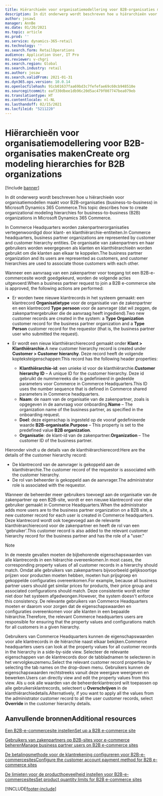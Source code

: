 ```yaml
---
title: Hiërarchieën voor organisatiemodellering voor B2B-organisaties maken
description: In dit onderwerp wordt beschreven hoe u hiërarchieën voor organisatiemodellen maakt voor B2B-organisaties (business-to-business).
author: josaw1
manager: AnnBe
ms.date: 01/20/2021
ms.topic: article
ms.prod: ''
ms.service: dynamics-365-retail
ms.technology: ''
ms.search.form: RetailOperations
audience: Application User, IT Pro
ms.reviewer: v-chgri
ms.search.region: Global
ms.search.industry: retail
ms.author: josaw
ms.search.validFrom: 2021-01-31
ms.dyn365.ops.version: 10.0.14
ms.openlocfilehash: 91cb01637faa69bd3c7fefefae69c60cb948510e
ms.sourcegitcommit: eaf330dbee1db96c20d5ac479f007747bea079eb
ms.translationtype: HT
ms.contentlocale: nl-NL
ms.lasthandoff: 02/15/2021
ms.locfileid: "5211220"
---
```

# <a name="create-org-modeling-hierarchies-for-b2b-organizations"></a><span data-ttu-id="d7d1b-103">Hiërarchieën voor organisatiemodellering voor B2B-organisaties maken</span><span class="sxs-lookup"><span data-stu-id="d7d1b-103">Create org modeling hierarchies for B2B organizations</span></span>

[!include [banner](../../includes/banner.md)]

<span data-ttu-id="d7d1b-104">In dit onderwerp wordt beschreven hoe u hiërarchieën voor organisatiemodellen maakt voor B2B-organisaties (business-to-business) in Microsoft Dynamics 365 Commerce.</span><span class="sxs-lookup"><span data-stu-id="d7d1b-104">This topic describes how to create organizational modeling hierarchies for business-to-business (B2B) organizations in Microsoft Dynamics 365 Commerce.</span></span>

<span data-ttu-id="d7d1b-105">In Commerce Headquarters worden zakenpartnerorganisaties vertegenwoordigd door klant- en klanthiërarchie-entiteiten.</span><span class="sxs-lookup"><span data-stu-id="d7d1b-105">In Commerce headquarters, business partner organizations are represented by customer and customer hierarchy entities.</span></span> <span data-ttu-id="d7d1b-106">De organisatie van zakenpartners en haar gebruikers worden weergegeven als klanten en klanthiërarchieën worden gebruikt om die klanten aan elkaar te koppelen.</span><span class="sxs-lookup"><span data-stu-id="d7d1b-106">The business partner organization and its users are represented as customers, and customer hierarchies are used to associate those customers with each other.</span></span>

<span data-ttu-id="d7d1b-107">Wanneer een aanvraag van een zakenpartner voor toegang tot een B2B-e-commercesite wordt goedgekeurd, worden de volgende acties uitgevoerd:</span><span class="sxs-lookup"><span data-stu-id="d7d1b-107">When a business partner request to join a B2B e-commerce site is approved, the following actions are performed:</span></span>

- <span data-ttu-id="d7d1b-108">Er worden twee nieuwe klantrecords in het systeem gemaakt: een klantrecord **Organisatietype** voor de organisatie van de zakenpartner en een klantrecord **Type persoon** voor de aanvrager (dat wil zeggen, de zakenpartnergebruiker die de aanvraag heeft ingediend).</span><span class="sxs-lookup"><span data-stu-id="d7d1b-108">Two new customer records are created in the system: a **Type Organization** customer record for the business partner organization and a **Type Person** customer record for the requestor (that is, the business partner user who submitted the request).</span></span>
- <span data-ttu-id="d7d1b-109">Er wordt een nieuw klanthiërarchierecord gemaakt onder **Klant \> Klanthiërarchie**.</span><span class="sxs-lookup"><span data-stu-id="d7d1b-109">A new customer hierarchy record is created under **Customer \> Customer hierarchy**.</span></span> <span data-ttu-id="d7d1b-110">Deze record heeft de volgende kopteksteigenschappen:</span><span class="sxs-lookup"><span data-stu-id="d7d1b-110">This record has the following header properties:</span></span>

    - <span data-ttu-id="d7d1b-111">**Klanthiërarchie-id**: een unieke id voor de klanthiërarchie.</span><span class="sxs-lookup"><span data-stu-id="d7d1b-111">**Customer hierarchy ID** – A unique ID for the customer hierarchy.</span></span> <span data-ttu-id="d7d1b-112">Deze id gebruikt de nummerreeks die is gedefinieerd in gedeelde parameters voor Commerce in Commerce Headquarters.</span><span class="sxs-lookup"><span data-stu-id="d7d1b-112">This ID uses the number sequence that is defined in Commerce shared parameters in Commerce headquarters.</span></span>
    - <span data-ttu-id="d7d1b-113">**Naam**: de naam van de organisatie van de zakenpartner, zoals is opgegeven in de aanvraag voor onboarding.</span><span class="sxs-lookup"><span data-stu-id="d7d1b-113">**Name** – The organization name of the business partner, as specified in the onboarding request.</span></span>
    - <span data-ttu-id="d7d1b-114">**Doel**: deze eigenschap is ingesteld op de vooraf gedefinieerde waarde **B2B-organisatie**.</span><span class="sxs-lookup"><span data-stu-id="d7d1b-114">**Purpose** – This property is set to the predefined value **B2B organization**.</span></span>
    - <span data-ttu-id="d7d1b-115">**Organisatie**: de klant-id van de zakenpartner.</span><span class="sxs-lookup"><span data-stu-id="d7d1b-115">**Organization** – The customer ID of the business partner.</span></span>

<span data-ttu-id="d7d1b-116">Hieronder vindt u de details van de klanthiërarchierecord:</span><span class="sxs-lookup"><span data-stu-id="d7d1b-116">Here are the details of the customer hierarchy record:</span></span>

- <span data-ttu-id="d7d1b-117">De klantrecord van de aanvrager is gekoppeld aan de klanthiërarchie.</span><span class="sxs-lookup"><span data-stu-id="d7d1b-117">The customer record of the requestor is associated with the customer hierarchy.</span></span>
- <span data-ttu-id="d7d1b-118">De rol van beheerder is gekoppeld aan de aanvrager.</span><span class="sxs-lookup"><span data-stu-id="d7d1b-118">The administrator role is associated with the requestor.</span></span>

<span data-ttu-id="d7d1b-119">Wanneer de beheerder meer gebruikers toevoegt aan de organisatie van de zakenpartner op een B2B-site, wordt er een nieuwe klantrecord voor elke gebruiker gemaakt in Commerce Headquarters.</span><span class="sxs-lookup"><span data-stu-id="d7d1b-119">When the administrator adds more users are to the business partner organization on a B2B site, a new customer record for each user is created in Commerce headquarters.</span></span> <span data-ttu-id="d7d1b-120">Deze klantrecord wordt ook toegevoegd aan de relevante klanthiërarchierecord voor de zakenpartner en heeft de rol van een 'gebruiker'.</span><span class="sxs-lookup"><span data-stu-id="d7d1b-120">This customer record is also added to the relevant customer hierarchy record for the business partner and has the role of a "user."</span></span>

> [!NOTE]
> <span data-ttu-id="d7d1b-121">In de meeste gevallen moeten de bijbehorende eigenschapswaarden van alle klantrecords in een hiërarchie overeenkomen.</span><span class="sxs-lookup"><span data-stu-id="d7d1b-121">In most cases, the corresponding property values of all customer records in a hierarchy should match.</span></span> <span data-ttu-id="d7d1b-122">Omdat alle gebruikers van zakenpartners bijvoorbeeld gelijksoortige prijzen voor producten moeten hebben, moeten hun prijsgroep en gekoppelde configuraties overeenkomen.</span><span class="sxs-lookup"><span data-stu-id="d7d1b-122">For example, because all business partner users should get similar prices for products, their price group and associated configurations should match.</span></span> <span data-ttu-id="d7d1b-123">Deze consistentie wordt echter niet door het systeem afgedwongen.</span><span class="sxs-lookup"><span data-stu-id="d7d1b-123">However, the system doesn't enforce this consistency.</span></span> <span data-ttu-id="d7d1b-124">De relevante gebruikers van Commerce Headquarters moeten er daarom voor zorgen dat de eigenschapswaarden en configuraties overeenkomen voor alle klanten in een bepaalde hiërarchie.</span><span class="sxs-lookup"><span data-stu-id="d7d1b-124">Therefore, the relevant Commerce headquarters users are responsible for ensuring that the property values and configurations match for all customers in a given hierarchy.</span></span>

<span data-ttu-id="d7d1b-125">Gebruikers van Commerce Headquarters kunnen de eigenschapswaarden voor alle klantrecords in de hiërarchie naast elkaar bekijken.</span><span class="sxs-lookup"><span data-stu-id="d7d1b-125">Commerce headquarters users can look at the property values for all customer records in the hierarchy in a side-by-side view.</span></span> <span data-ttu-id="d7d1b-126">Selecteer de relevante eigenschappen van de klantrecords door de tabbladnamen te selecteren in het vervolgkeuzemenu.</span><span class="sxs-lookup"><span data-stu-id="d7d1b-126">Select the relevant customer record properties by selecting the tab names on the drop-down menu.</span></span> <span data-ttu-id="d7d1b-127">Gebruikers kunnen de eigenschapswaarden rechtstreeks vanuit deze weergave weergeven en bewerken.</span><span class="sxs-lookup"><span data-stu-id="d7d1b-127">Users can directly view and edit the property values from this view.</span></span> <span data-ttu-id="d7d1b-128">Als u ook alle waarden van de beheerderklantrecord wilt toepassen op alle gebruikersklantrecords, selecteert u **Overschrijven** in de klanthiërarchiedetails.</span><span class="sxs-lookup"><span data-stu-id="d7d1b-128">Alternatively, if you want to apply all the values from the administrator customer record to all the user customer records, select **Override** in the customer hierarchy details.</span></span>

## <a name="additional-resources"></a><span data-ttu-id="d7d1b-129">Aanvullende bronnen</span><span class="sxs-lookup"><span data-stu-id="d7d1b-129">Additional resources</span></span>

[<span data-ttu-id="d7d1b-130">Een B2B-e-commercesite instellen</span><span class="sxs-lookup"><span data-stu-id="d7d1b-130">Set up a B2B e-commerce site</span></span>](set-up-b2b-site.md)

[<span data-ttu-id="d7d1b-131">Gebruikers van zakenpartners op B2B-sites voor e-commerce beheren</span><span class="sxs-lookup"><span data-stu-id="d7d1b-131">Manage business partner users on B2B e-commerce sites</span></span>](manage-b2b-users.md)

[<span data-ttu-id="d7d1b-132">De betalingsmethode voor de klantrekening configureren voor B2B-e-commercesites</span><span class="sxs-lookup"><span data-stu-id="d7d1b-132">Configure the customer account payment method for B2B e-commerce sites</span></span>](payment-method.md)

[<span data-ttu-id="d7d1b-133">De limieten voor de producthoeveelheid instellen voor B2B-e-commercesites</span><span class="sxs-lookup"><span data-stu-id="d7d1b-133">Set product quantity limits for B2B e-commerce sites</span></span>](quantity-limits.md)


[!INCLUDE[footer-include](../../includes/footer-banner.md)]